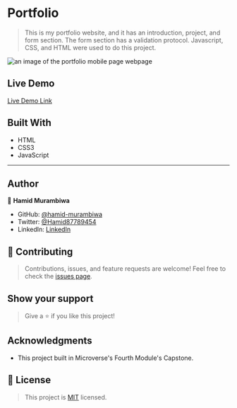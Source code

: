 # Portfolio
> This is my portfolio website, and it has an introduction, project, and form section. The form section has a validation protocol. Javascript, CSS, and HTML were used to do this project.

![an image of the portfolio mobile page  webpage](https://user-images.githubusercontent.com/71644515/158045826-234c50a6-9d96-4c36-91b3-bbdc760edacd.png)
## Live Demo

[Live Demo Link](https://portfolio-hamid-murambiwa.netlify.app/)

## Built With

- HTML
- CSS3
- JavaScript

---

## Author

👤 **Hamid Murambiwa**

- GitHub: [@hamid-murambiwa](https://github.com/hamid-murambiwa/)
- Twitter: [@Hamid87789454](https://twitter.com/Hamid87789454/)
- LinkedIn: [LinkedIn](https://linkedin.com/in/hamid-murambiwa/)

## 🤝 Contributing

>Contributions, issues, and feature requests are welcome!
>Feel free to check the [issues page](../../issues/).

## Show your support

>Give a ⭐️ if you like this project!

## Acknowledgments

- This project built in Microverse's Fourth Module's Capstone.

## 📝 License

>This project is [MIT](./MIT.md) licensed.
